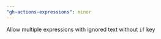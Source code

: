 ```yaml
---
"gh-actions-expressions": minor
---
```


Allow multiple expressions with ignored text without `if` key
